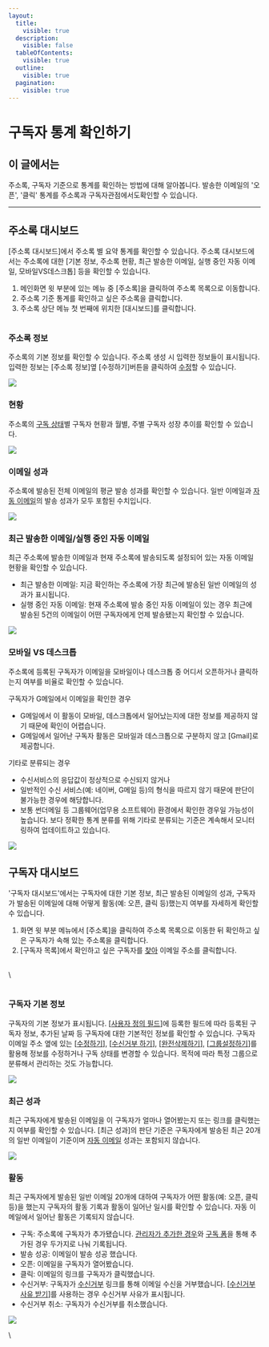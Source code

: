 ```yaml
---
layout:
  title:
    visible: true
  description:
    visible: false
  tableOfContents:
    visible: true
  outline:
    visible: true
  pagination:
    visible: true
---
```


# 구독자 통계 확인하기

## 이 글에서는

주소록, 구독자 기준으로 통계를 확인하는 방법에 대해 알아봅니다. 발송한 이메일의 '오픈', '클릭' 통계를 주소록과 구독자관점에서도확인할 수 있습니다.&#x20;

***

## 주소록 대시보드 <a href="#h_8aa5025bb7" id="h_8aa5025bb7"></a>

\[주소록 대시보드]에서 주소록 별 요약 통계를 확인할 수 있습니다. 주소록 대시보드에서는 주소록에 대한 \[기본 정보, 주소록 현황, 최근 발송한 이메일, 실행 중인 자동 이메일, 모바일VS데스크톱] 등을 확인할 수 있습니다.&#x20;

1. 메인화면 윗 부분에 있는 메뉴 중 \[주소록]을 클릭하여 주소록 목록으로 이동합니다.
2. 주소록 기준 통계를 확인하고 싶은 주소록을 클릭합니다.
3. 주소록 상단 메뉴 첫 번째에 위치한 \[대시보드]를 클릭합니다.&#x20;

<figure><img src="https://help.stibee.com/hc/article_attachments/5694315141903" alt=""><figcaption></figcaption></figure>

### 주소록 정보 <a href="#h_9672f5d7b9" id="h_9672f5d7b9"></a>

주소록의 기본 정보를 확인할 수 있습니다. 주소록 생성 시 입력한 정보들이 표시됩니다. 입력한 정보는 \[주소록 정보]옆 \[수정하기]버튼을 클릭하여 [수정](https://help.stibee.com/hc/ko/articles/5659543793551)할 수 있습니다.

![](https://help.stibee.com/hc/article\_attachments/5694362465551)

### 현황 <a href="#h_01gfn943dhrderb58t43hrg4g4" id="h_01gfn943dhrderb58t43hrg4g4"></a>

주소록의 [구독 상태](https://help.stibee.com/hc/ko/articles/5013280388623)별 구독자 현황과 월별, 주별 구독자 성장 추이를 확인할 수 있습니다.&#x20;

![](https://help.stibee.com/hc/article\_attachments/5694362429839)

### 이메일 성과 <a href="#h_01gfn949fk5e021kkn9he5149s" id="h_01gfn949fk5e021kkn9he5149s"></a>

주소록에 발송된 전체 이메일의 평균 발송 성과를 확인할 수 있습니다. 일반 이메일과 [자동 이메일](https://help.stibee.com/hc/ko/articles/4756530166031)의 발송 성과가 모두 포함된 수치입니다.&#x20;

![](https://help.stibee.com/hc/article\_attachments/5694362426255)

### 최근 발송한 이메일/실행 중인 자동 이메일 <a href="#h_01gfn94ft38awk54q40nancft1" id="h_01gfn94ft38awk54q40nancft1"></a>

최근 주소록에 발송한 이메일과 현재 주소록에 발송되도록 설정되어 있는 자동 이메일 현황을 확인할 수 있습니다.

* 최근 발송한 이메일: 지금 확인하는 주소록에 가장 최근에 발송된 일반 이메일의 성과가 표시됩니다.
* 실행 중인 자동 이메일: 현재 주소록에 발송 중인 자동 이메일이 있는 경우 최근에 발송된 5건의 이메일이 어떤 구독자에게 언제 발송됐는지 확인할 수 있습니다.

![](https://help.stibee.com/hc/article\_attachments/5694395204879)

&#x20;

### 모바일 VS 데스크톱 <a href="#h_01gfn94mjnwfe69h733rfb4841" id="h_01gfn94mjnwfe69h733rfb4841"></a>

주소록에 등록된 구독자가 이메일을 모바일이나 데스크톱 중 어디서 오픈하거나 클릭하는지 여부를 비율로 확인할 수 있습니다.

구독자가 G메일에서 이메일을 확인한 경우

* G메일에서 이 활동이 모바일, 데스크톱에서 일어났는지에 대한 정보를 제공하지 않기 때문에 확인이 어렵습니다.
* G메일에서 일어난 구독자 활동은 모바일과 데스크톱으로 구분하지 않고 \[Gmail]로 제공합니다.

기타로 분류되는 경우

* 수신서비스의 응답값이 정상적으로 수신되지 않거나
* 일반적인 수신 서비스(예: 네이버, G메일 등)의 형식을 따르지 않기 때문에 판단이 불가능한 경우에 해당합니다.
* 보통 썬더메일 등 그룹웨어(업무용 소프트웨어) 환경에서 확인한 경우일 가능성이 높습니다. 보다 정확한 통계 분류를 위해 기타로 분류되는 기준은 계속해서 모니터링하여 업데이트하고 있습니다.

![](https://help.stibee.com/hc/article\_attachments/5694395203215)

## 구독자 대시보드

'구독자 대시보드'에서는 구독자에 대한 기본 정보, 최근 발송된 이메일의 성과, 구독자가 발송된 이메일에 대해 어떻게 활동(예: 오픈, 클릭 등)했는지 여부를 자세하게 확인할 수 있습니다.

1. 화면 윗 부분 메뉴에서 \[주소록]을 클릭하여 주소록 목록으로 이동한 뒤 확인하고 싶은 구독자가 속해 있는 주소록을 클릭합니다.
2. \[구독자 목록]에서 확인하고 싶은 구독자를 [찾아](https://help.stibee.com/hc/ko/articles/4756567819791) 이메일 주소를 클릭합니다.

\
\


<figure><img src="https://help.stibee.com/hc/article_attachments/5728622020751" alt=""><figcaption></figcaption></figure>

### 구독자 기본 정보 <a href="#h_01gg4ngjat0arwdq2n3z2kgzgy" id="h_01gg4ngjat0arwdq2n3z2kgzgy"></a>

구독자의 기본 정보가 표시됩니다. \[[사용자 정의 필드](https://help.stibee.com/hc/ko/articles/5659525285007)]에 등록한 필드에 따라 등록된 구독자 정보, 추가된 날짜 등 구독자에 대한 기본적인 정보를 확인할 수 있습니다. 구독자 이메일 주소 옆에 있는 \[[수정하기](https://help.stibee.com/hc/ko/articles/5673136659471)], \[[수신거부 하기](https://help.stibee.com/hc/ko/articles/5673136659471-%EA%B5%AC%EB%8F%85%EC%9E%90-%EC%A0%95%EB%B3%B4-%EC%88%98%EC%A0%95%ED%95%98%EA%B8%B0#h\_01GFAZ1NKY8DCANQFS164PZ3GK)], \[[완전삭제하기](https://help.stibee.com/hc/ko/articles/5673136659471-%EA%B5%AC%EB%8F%85%EC%9E%90-%EC%A0%95%EB%B3%B4-%EC%88%98%EC%A0%95%ED%95%98%EA%B8%B0#h\_01GFAZ23XCPZGHH2CBPS07SM97)], \[[그룹설정하기](https://help.stibee.com/hc/ko/articles/4756567819791-%EB%AA%A9%EC%A0%81%EC%97%90-%EB%94%B0%EB%9D%BC-%EA%B5%AC%EB%8F%85%EC%9E%90-%EB%82%98%EB%88%A0%EC%84%9C-%EA%B4%80%EB%A6%AC%ED%95%98%EA%B8%B0-%EA%B7%B8%EB%A3%B9-%ED%95%84%ED%84%B0-%EA%B2%80%EC%83%89)]를 활용해 정보를 수정하거나 구독 상태를 변경할 수 있습니다. 목적에 따라 특정 그룹으로 분류해서 관리하는 것도 가능합니다.

![](https://help.stibee.com/hc/article\_attachments/5728657170959)

&#x20;

### 최근 성과 <a href="#h_01gg4ngr6547m9nxaw8mnm9sxj" id="h_01gg4ngr6547m9nxaw8mnm9sxj"></a>

최근 구독자에게 발송된 이메일을 이 구독자가 얼마나 열어봤는지 또는 링크를 클릭했는지 여부를 확인할 수 있습니다. \[최근 성과]의 판단 기준은 구독자에게 발송된 최근 20개의 일반 이메일이 기준이며 [자동 이메일](https://help.stibee.com/hc/ko/articles/4756530166031) 성과는 포함되지 않습니다.

![](https://help.stibee.com/hc/article\_attachments/5728657140367)

### 활동 <a href="#h_01gg4ngxdstbkw1fwp65gnf2xw" id="h_01gg4ngxdstbkw1fwp65gnf2xw"></a>

최근 구독자에게 발송된 일반 이메일 20개에 대하여 구독자가 어떤 활동(예: 오픈, 클릭 등)을 했는지 구독자의 활동 기록과 활동이 일어난 일시를 확인할 수 있습니다. 자동 이메일에서 일어난 활동은 기록되지 않습니다.

* 구독: 주소록에 구독자가 추가됐습니다. [관리자가 추가한 경우](https://help.stibee.com/hc/ko/articles/5659537333775)와 [구독 폼](https://help.stibee.com/hc/ko/articles/4756470653199)을 통해 추가된 경우 두가지로 나눠 기록됩니다.
* 발송 성공: 이메일이 발송 성공 했습니다.
* 오픈: 이메일을 구독자가 열어봤습니다.
* 클릭: 이메일의 링크를 구독자가 클릭했습니다.
* 수신거부: 구독자가 [수신거부](https://help.stibee.com/hc/ko/articles/4756415150607) 링크를 통해 이메일 수신을 거부했습니다. \[[수신거부 사유 받기](https://help.stibee.com/hc/ko/articles/4756415150607)]를 사용하는 경우 수신거부 사유가 표시됩니다.
* 수신거부 취소: 구독자가 수신거부를 취소했습니다.&#x20;

![](https://help.stibee.com/hc/article\_attachments/5728682924175)

\

